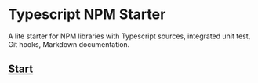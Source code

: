 # Typescript NPM Starter

A lite starter for NPM libraries with Typescript sources, integrated unit test, Git hooks, Markdown documentation.


## [Start](install/quick-start.md)